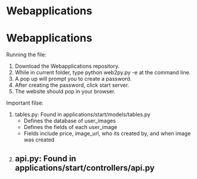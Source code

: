 ﻿# Webapplications
# Webapplications

Running the file:

1) Download the Webapplications repository.
2) While in current folder, type python web2py.py -e at the command line.
3) A pop up will prompt you to create a password. 
4) After creating the password, click start server. 
5) The website should pop in your browser.

Important filse:

1) tables.py: Found in applications/start/models/tables.py
    - Defines the database of user_images
    - Defines the fields of each user_image
    - Fields include price, image_url, who its created by, and when image was created
2) api.py: Found in applications/start/controllers/api.py
    - 

